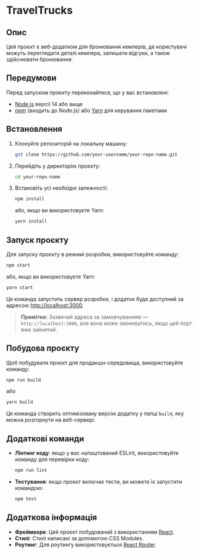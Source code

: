 # TravelTrucks

## Опис

Цей проєкт є веб-додатком для бронювання кемперів, де користувачі можуть переглядати деталі кемпера, залишати відгуки, а також здійснювати бронювання.

## Передумови

Перед запуском проєкту переконайтеся, що у вас встановлені:

- [Node.js](https://nodejs.org/) версії 14 або вище
- [npm](https://www.npmjs.com/) (входить до Node.js) або [Yarn](https://yarnpkg.com/) для керування пакетами

## Встановлення

1. Клонуйте репозиторій на локальну машину:

   ```bash
   git clone https://github.com/your-username/your-repo-name.git
   ```

2. Перейдіть у директорію проєкту:

   ```bash
   cd your-repo-name
   ```

3. Встановіть усі необхідні залежності:

   ```bash
   npm install
   ```

   або, якщо ви використовуєте Yarn:

   ```bash
   yarn install
   ```

## Запуск проєкту

Для запуску проєкту в режимі розробки, використовуйте команду:

   ```bash
   npm start
   ```

   або, якщо ви використовуєте Yarn:

   ```bash
   yarn start
   ```

Ця команда запустить сервер розробки, і додаток буде доступний за адресою [http://localhost:3000](http://localhost:3000).

> **Примітка:** Зазвичай адреса за замовчуванням — `http://localhost:3000`, але вона може змінюватись, якщо цей порт вже зайнятий.

## Побудова проєкту

Щоб побудувати проєкт для продакшн-середовища, використовуйте команду:

   ```bash
   npm run build
   ```

   або

   ```bash
   yarn build
   ```

Ця команда створить оптимізовану версію додатку у папці `build`, яку можна розгорнути на веб-сервері.

## Додаткові команди

- **Лінтинг коду**: якщо у вас налаштований ESLint, використовуйте команду для перевірки коду:

   ```bash
   npm run lint
   ```

- **Тестування**: якщо проєкт включає тести, ви можете їх запустити командою:

   ```bash
   npm test
   ```

## Додаткова інформація

- **Фреймворк**: Цей проєкт побудований з використанням [React](https://reactjs.org/).
- **Стилі**: Стилі написані за допомогою CSS Modules.
- **Роутинг**: Для роутингу використовується [React Router](https://reactrouter.com/).
